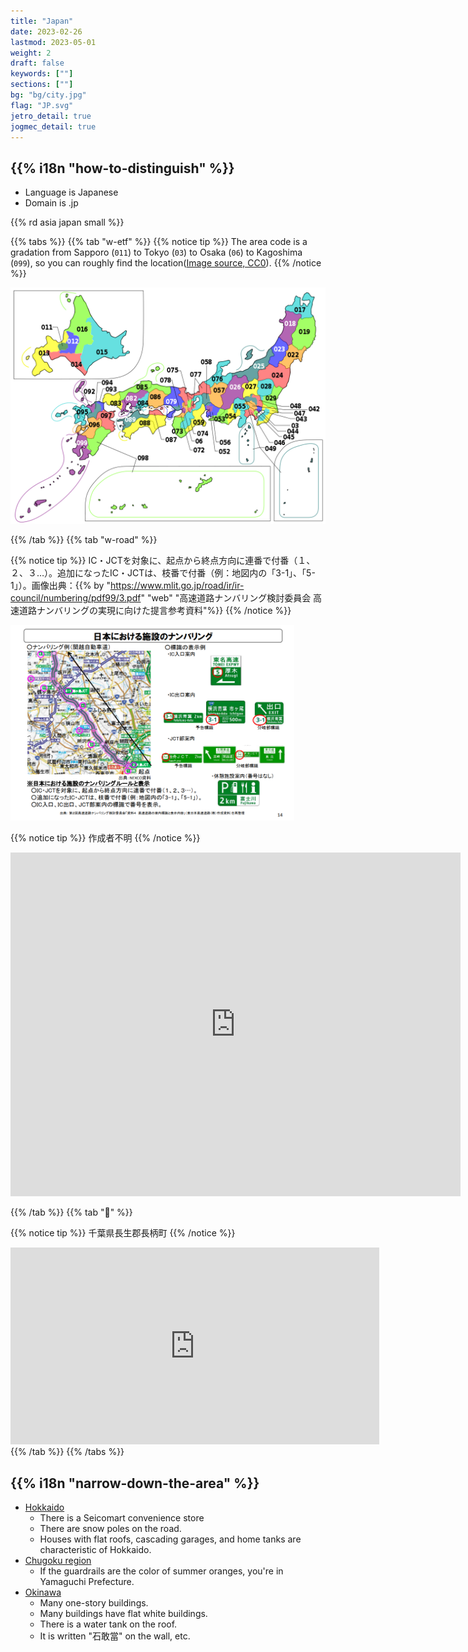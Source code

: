 ```yaml
---
title: "Japan"
date: 2023-02-26
lastmod: 2023-05-01
weight: 2
draft: false
keywords: [""]
sections: [""]
bg: "bg/city.jpg"
flag: "JP.svg"
jetro_detail: true
jogmec_detail: true
---
```


<div class="main-desciption country-description">
    <h2 class="section-title">{{% i18n "how-to-distinguish" %}}</h2>
    <ul class="rule-list">
        <li>Language is <span class="quiz">Japanese</span></li>
        <li>Domain is <span class="quiz">.jp</span></li>
    </ul>
    {{% rd asia japan small %}}
</div>


{{% tabs %}}
{{% tab "w-etf" %}}
{{% notice tip %}}
The area code is a gradation from Sapporo (`011`) to Tokyo (`03`) to Osaka (`06`) to Kagoshima (`099`), so you can roughly find the location(<a href="https://commons.wikimedia.org/w/index.php?curid=55479620">Image source, CC0</a>).
{{% /notice %}}

<img src="2023-04-14-21-52-22.png" class="no-click"/>

{{% /tab %}}
{{% tab "w-road" %}}

{{% notice tip %}}
IC・JCTを対象に、起点から終点方向に連番で付番（１、２、３…）。追加になったIC・JCTは、枝番で付番（例：地図内の「3-1」、「5-1」）。画像出典：{{% by "https://www.mlit.go.jp/road/ir/ir-council/numbering/pdf99/3.pdf" "web" "高速道路ナンバリング検討委員会 高速道路ナンバリングの実現に向けた提言参考資料"%}}
{{% /notice %}}
<div class="googlemap-if">
<img src="2023-04-14-22-35-16.png" class="no-click" width="90%" />
</div>

{{% notice tip %}}
作成者不明
{{% /notice %}}
<div class="googlemap-if">
<iframe src="https://widgets.scribblemaps.com/sm/?d=true&z=true&l=true&id=3cptmvLxxV&s" allow="geolocation" allowfullscreen width="720" height="550" frameborder="0" title="Japan Prefecture Tips" loading="lazy" webkitallowfullscreen mozallowfullscreen allowfullscreen></iframe>
</div>

{{% /tab %}}
{{% tab "🎵" %}}

{{% notice tip %}}
<span class="quiz">千葉県長生郡長柄町</span>
{{% /notice %}}

<div class="googlemap-if">
<iframe width="590" height="315" src="https://www.youtube.com/embed/u1ZB_rGFyeU" title="YouTube video player" frameborder="0" allow="accelerometer; autoplay; clipboard-write; encrypted-media; gyroscope; picture-in-picture; web-share" allowfullscreen></iframe>
</div>
{{% /tab %}}
{{% /tabs %}}


<div class="main-desciption area-description">
    <h2 class="section-title">{{% i18n "narrow-down-the-area" %}}</h2>
    <ul class="rule-list">
        <li><a href="./hokkaido/" class="area-link">Hokkaido</a>
            <ul>
                <li>There is a <span class="quiz">Seicomart</span> convenience store</li>
                <li>There are <span class="quiz">snow poles</span> on the road.</li>
                <li><span class="quiz">Houses with flat roofs, cascading garages, and home tanks</span> are characteristic of Hokkaido.</li>
            </ul>
        <li><a href="./tyugoku/" class="area-link">Chugoku region</a>
            <ul>
                <li>If the guardrails are the color of summer oranges, you're in Yamaguchi Prefecture.</li>
            </ul>
        </li>
        <li><a href="./okinawa/" class="area-link">Okinawa</a>
            <ul>
                <li>Many one-story buildings.</li>
                <li>Many buildings have <span class="quiz">flat white buildings</span>.</li>
                <li>There is a <span class="quiz">water tank</span> on the roof.</li>
                <li>It is written "石敢當" on the wall, etc.</li>
            </ul>
        </li>
    </ul>
</div>
